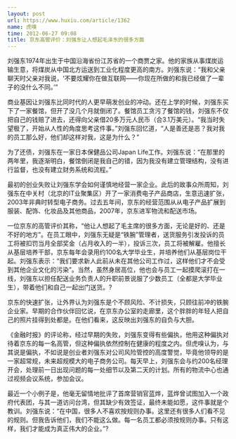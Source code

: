 ```yaml
---
layout: post
url: https://www.huxiu.com/article/1362
name: 虎嗅
time: 2012-06-27 09:08
title: 京东高管评价：刘强东让人想起毛泽东的很多方面
---
```

刘强东1974年出生于中国沿海省份江苏省的一个商贾之家。他的家族从事煤炭运输生意，将煤炭从中国北方运送到工业化程度更高的南方。刘强东说：“我和父亲聊天时父亲对我说，‘不要炫耀你在做互联网——你现在所做的和我已经做了一辈子的没什么不同。’”

商业基因让刘强东比同时代的人更早萌发创业的冲动。还在上学的时候，刘强东买下了一家餐馆，但开了没几个月就倒闭了。餐馆员工贪污了餐馆的钱，刘强东不仅把自己的钱赔了进去，还得向父亲借20多万元人民币（合3.1万美元）。“我当时失望极了，开始从人性的角度思考这件事。”刘强东回忆道，“人是善还是恶？我对我的员工那么好，他们却这样对我，这是为什么？”

为了还债，刘强东在一家日本保健品公司Japan Life工作。刘强东说：“在那里的两年里，我逐渐明白，餐馆倒闭是我自己的错，因为我没有建立管理结构，没有进行监督，也没有建立财务系统和流程。”

最初的创业失败让刘强东学会如何谨慎地经营一家企业。此后的故事众所周知，刘强东在中关村（北京的IT业聚集区）开了一家消费电子产品商店，生意迅速扩张，2003年非典时转型电子商务。过去五年间，京东的经营范围从从电子产品扩展到服装、配饰、化妆品及其他商品，2007年，京东进军物流和配送市场。

一位京东的高管评价其称，“他让人想起了毛主席的很多方面，无论是好的、还是不好的地方”。在员工眼中，刘强东无疑是“铁腕”管理者，送货服务引发投诉的员工将被扣罚当月全部奖金（占月收入的一半），投诉三次，员工将被解雇。他擅长从基层培养干部，京东每年会录用约100名大学毕业生，并培养他们从基层岗位干起。刘强东表示：“我们要求新人此前从未在其他公司工作过，这样他们才不会受到其他企业文化的污染”。当然，虽然身居高位，他也会与员工一起摸爬滚打在一线，刘强东以担任配送业务负责人的升职前景说服了少数员工（全都是大学毕业生），带着他们和自己一起出门送货。?

京东的快速扩张，让外界认为刘强东是个不顾风险、不计损失，只顾往前冲的铁腕企业家。早期的合作伙伴回忆说，在京东办公室的走廊里，这个胖胖的年轻人把自己的照片挂得到处都是。在他们看来，这反映出刘强东的自负与大胆。

《金融时报》的评论称，经过早期的失败，刘强东变得有些偏执，他用这种偏执对待着京东的每一名高管，但这种偏执依然控制在健康的程度之内。但虎嗅认为，与其说是偏执，不如说是创业者刘强东对公司风险管控的高度警觉，毕竟他领导的是一家超常规，未来超规模大的电子商务公司。每天早上，刘强东会与约200名经理开会，处理前一日出现问题的每一处细节以及第二天的计划。所有的物流中心也通过视频会议系统，参加会议。

最近一个小例子是，他毫无留情地批评了首席营销官蓝烨，蓝烨曾试图加入一个政府代表团，与其一道访问台湾，但其缺少有效签证，最终未能如愿，这件事就是个教训。刘强东说：“在中国，很多人不喜欢按规则办事。这里还有很多人们看不见的规则。但我告诉他们，我们不能这么做。每一名员工都必须按规则办事。只有这样，我们才能成为真正伟大的企业。”?

